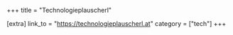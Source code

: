 +++
title = "Technologieplauscherl"

[extra]
link_to = "https://technologieplauscherl.at"
category = ["tech"]
+++
